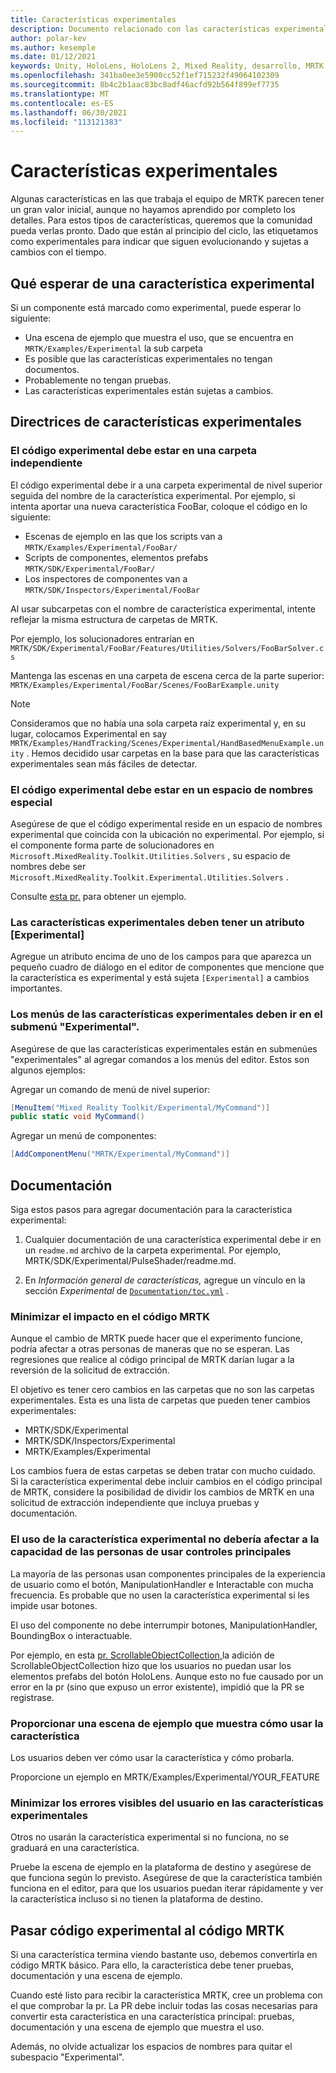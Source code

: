 ```yaml
---
title: Características experimentales
description: Documento relacionado con las características experimentales de MRTK.
author: polar-kev
ms.author: kesemple
ms.date: 01/12/2021
keywords: Unity, HoloLens, HoloLens 2, Mixed Reality, desarrollo, MRTK
ms.openlocfilehash: 341ba0ee3e5900cc52f1ef715232f49064102309
ms.sourcegitcommit: 8b4c2b1aac83bc8adf46acfd92b564f899ef7735
ms.translationtype: MT
ms.contentlocale: es-ES
ms.lasthandoff: 06/30/2021
ms.locfileid: "113121383"
---
```

# <a name="experimental-features"></a>Características experimentales

Algunas características en las que trabaja el equipo de MRTK parecen tener un gran valor inicial, aunque no hayamos aprendido por completo los detalles. Para estos tipos de características, queremos que la comunidad pueda verlas pronto. Dado que están al principio del ciclo, las etiquetamos como experimentales para indicar que siguen evolucionando y sujetas a cambios con el tiempo.

## <a name="what-to-expect-from-an-experimental-feature"></a>Qué esperar de una característica experimental

Si un componente está marcado como experimental, puede esperar lo siguiente:

- Una escena de ejemplo que muestra el uso, que se encuentra en `MRTK/Examples/Experimental` la sub carpeta
- Es posible que las características experimentales no tengan documentos.
- Probablemente no tengan pruebas.
- Las características experimentales están sujetas a cambios.

## <a name="experimental-feature-guidelines"></a>Directrices de características experimentales

### <a name="experimental-code-should-live-in-a-separate-folder"></a>El código experimental debe estar en una carpeta independiente

El código experimental debe ir a una carpeta experimental de nivel superior seguida del nombre de la característica experimental. Por ejemplo, si intenta aportar una nueva característica FooBar, coloque el código en lo siguiente:

- Escenas de ejemplo en las que los scripts van a `MRTK/Examples/Experimental/FooBar/`
- Scripts de componentes, elementos prefabs `MRTK/SDK/Experimental/FooBar/`
- Los inspectores de componentes van a `MRTK/SDK/Inspectors/Experimental/FooBar`

Al usar subcarpetas con el nombre de característica experimental, intente reflejar la misma estructura de carpetas de MRTK.

Por ejemplo, los solucionadores entrarían en `MRTK/SDK/Experimental/FooBar/Features/Utilities/Solvers/FooBarSolver.cs`

Mantenga las escenas en una carpeta de escena cerca de la parte superior: `MRTK/Examples/Experimental/FooBar/Scenes/FooBarExample.unity`

> [!NOTE]
> Consideramos que no había una sola carpeta raíz experimental y, en su lugar, colocamos Experimental en say `MRTK/Examples/HandTracking/Scenes/Experimental/HandBasedMenuExample.unity` . Hemos decidido usar carpetas en la base para que las características experimentales sean más fáciles de detectar.

### <a name="experimental-code-should-be-in-a-special-namespace"></a>El código experimental debe estar en un espacio de nombres especial

Asegúrese de que el código experimental reside en un espacio de nombres experimental que coincida con la ubicación no experimental. Por ejemplo, si el componente forma parte de solucionadores en `Microsoft.MixedReality.Toolkit.Utilities.Solvers` , su espacio de nombres debe ser `Microsoft.MixedReality.Toolkit.Experimental.Utilities.Solvers` .

Consulte [esta pr.](https://github.com/microsoft/MixedRealityToolkit-Unity/pull/4532) para obtener un ejemplo.

### <a name="experimental-features-should-have-an-experimental-attribute"></a>Las características experimentales deben tener un atributo [Experimental]

Agregue un atributo encima de uno de los campos para que aparezca un pequeño cuadro de diálogo en el editor de componentes que mencione que la característica es experimental y está sujeta `[Experimental]` a cambios importantes.

### <a name="menus-for-experimental-features-should-go-under-experimental-sub-menu"></a>Los menús de las características experimentales deben ir en el submenú "Experimental".

Asegúrese de que las características experimentales están en submenúes "experimentales" al agregar comandos a los menús del editor. Estos son algunos ejemplos:

Agregar un comando de menú de nivel superior:

```c#
[MenuItem("Mixed Reality Toolkit/Experimental/MyCommand")]
public static void MyCommand()
```

Agregar un menú de componentes:

```c#
[AddComponentMenu("MRTK/Experimental/MyCommand")]
```

## <a name="documentation"></a>Documentación

Siga estos pasos para agregar documentación para la característica experimental:

1. Cualquier documentación de una característica experimental debe ir en un `readme.md` archivo de la carpeta experimental. Por ejemplo, MRTK/SDK/Experimental/PulseShader/readme.md.

1. En *Información general de características,* agregue un vínculo en la sección *Experimental* de [`Documentation/toc.yml`](../toc.yml) .

### <a name="minimize-impact-to-mrtk-code"></a>Minimizar el impacto en el código MRTK

Aunque el cambio de MRTK puede hacer que el experimento funcione, podría afectar a otras personas de maneras que no se esperan.
Las regresiones que realice al código principal de MRTK darían lugar a la reversión de la solicitud de extracción.

El objetivo es tener cero cambios en las carpetas que no son las carpetas experimentales. Esta es una lista de carpetas que pueden tener cambios experimentales:

- MRTK/SDK/Experimental
- MRTK/SDK/Inspectors/Experimental
- MRTK/Examples/Experimental

Los cambios fuera de estas carpetas se deben tratar con mucho cuidado. Si la característica experimental debe incluir cambios en el código principal de MRTK, considere la posibilidad de dividir los cambios de MRTK en una solicitud de extracción independiente que incluya pruebas y documentación.

### <a name="using-your-experimental-feature-should-not-impact-peoples-ability-to-use-core-controls"></a>El uso de la característica experimental no debería afectar a la capacidad de las personas de usar controles principales

La mayoría de las personas usan componentes principales de la experiencia de usuario como el botón, ManipulationHandler e Interactable con mucha frecuencia. Es probable que no usen la característica experimental si les impide usar botones.

El uso del componente no debe interrumpir botones, ManipulationHandler, BoundingBox o interactuable.

Por ejemplo, en esta [pr. ScrollableObjectCollection,](https://github.com/microsoft/MixedRealityToolkit-Unity/pull/6001)la adición de ScrollableObjectCollection hizo que los usuarios no puedan usar los elementos prefabs del botón HoloLens. Aunque esto no fue causado por un error en la pr (sino que expuso un error existente), impidió que la PR se registrase.

### <a name="provide-an-example-scene-that-demonstrates-how-to-use-the-feature"></a>Proporcionar una escena de ejemplo que muestra cómo usar la característica

Los usuarios deben ver cómo usar la característica y cómo probarla.

Proporcione un ejemplo en MRTK/Examples/Experimental/YOUR_FEATURE

### <a name="minimize-user-visible-flaws-in-experimental-features"></a>Minimizar los errores visibles del usuario en las características experimentales

Otros no usarán la característica experimental si no funciona, no se graduará en una característica.

Pruebe la escena de ejemplo en la plataforma de destino y asegúrese de que funciona según lo previsto. Asegúrese de que la característica también funciona en el editor, para que los usuarios puedan iterar rápidamente y ver la característica incluso si no tienen la plataforma de destino.

## <a name="graduating-experimental-code-into-mrtk-code"></a>Pasar código experimental al código MRTK

Si una característica termina viendo bastante uso, debemos convertirla en código MRTK básico. Para ello, la característica debe tener pruebas, documentación y una escena de ejemplo.

Cuando esté listo para recibir la característica MRTK, cree un problema con el que comprobar la pr. La PR debe incluir todas las cosas necesarias para convertir esta característica en una característica principal: pruebas, documentación y una escena de ejemplo que muestra el uso.

Además, no olvide actualizar los espacios de nombres para quitar el subespacio "Experimental".
